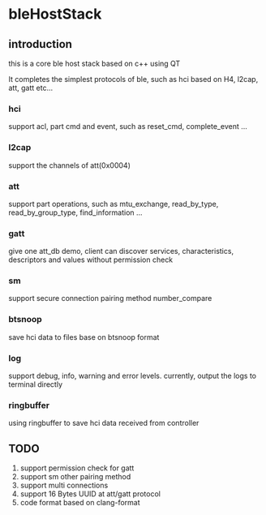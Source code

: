 # bleHostStack 

## introduction

this is a core ble host stack based on c++ using QT

It completes the simplest protocols of ble, such as hci based on H4, l2cap, att, gatt etc...


### hci

support acl, part cmd and event, such as reset_cmd, complete_event ...


### l2cap

support the channels of att(0x0004)


### att

support part operations, such as mtu_exchange, read_by_type, read_by_group_type, find_information ...


### gatt 

give one att_db demo, client can discover services, characteristics, descriptors and values without permission check


### sm

support secure connection pairing method number_compare


### btsnoop

save hci data to files base on btsnoop format


### log

support debug, info, warning and error levels. currently, output the logs to terminal directly


### ringbuffer

using ringbuffer to save hci data received from controller


## TODO

1. support permission check for gatt
2. support sm other pairing method
3. support multi connections
4. support 16 Bytes UUID at att/gatt protocol
5. code format based on clang-format

